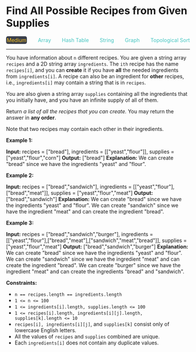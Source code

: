 # Find All Possible Recipes from Given Supplies

<div style="display: flex; justify-content: space-between; align-items: center">
<div style="color: #fac31d;
padding: 2px; background-color: #3a3f4b; border-radius: 5px;">Medium</div>
<div style="color: #46c6c2">Array</div>
<div style="color: #46c6c2">Hash Table</div>
<div style="color: #46c6c2">String</div>
<div style="color: #46c6c2">Graph</div>
<div style="color: #46c6c2">Topological Sort</div>
</div>

---

You have information about `n` different recipes. You are given a string array `recipes` and a 2D string array `ingredients`. The `ith` recipe has the name `recipes[i]`, and you can **create** it if you have **all** the needed ingredients from `ingredients[i]`. A recipe can also be an ingredient for **other** recipes, i.e., `ingredients[i]` may contain a string that is in `recipes`.

You are also given a string array `supplies` containing all the ingredients that you initially have, and you have an infinite supply of all of them.

Return _a list of all the recipes that you can create._ You may return the answer in **any order**.

Note that two recipes may contain each other in their ingredients.

**Example 1:**

**Input:** recipes = \["bread"\], ingredients = \[\["yeast","flour"\]\], supplies = \["yeast","flour","corn"\]
**Output:** \["bread"\]
**Explanation:**
We can create "bread" since we have the ingredients "yeast" and "flour".

**Example 2:**

**Input:** recipes = \["bread","sandwich"\], ingredients = \[\["yeast","flour"\],\["bread","meat"\]\], supplies = \["yeast","flour","meat"\]
**Output:** \["bread","sandwich"\]
**Explanation:**
We can create "bread" since we have the ingredients "yeast" and "flour".
We can create "sandwich" since we have the ingredient "meat" and can create the ingredient "bread".

**Example 3:**

**Input:** recipes = \["bread","sandwich","burger"\], ingredients = \[\["yeast","flour"\],\["bread","meat"\],\["sandwich","meat","bread"\]\], supplies = \["yeast","flour","meat"\]
**Output:** \["bread","sandwich","burger"\]
**Explanation:**
We can create "bread" since we have the ingredients "yeast" and "flour".
We can create "sandwich" since we have the ingredient "meat" and can create the ingredient "bread".
We can create "burger" since we have the ingredient "meat" and can create the ingredients "bread" and "sandwich".

**Constraints:**

*   `n == recipes.length == ingredients.length`
*   `1 <= n <= 100`
*   `1 <= ingredients[i].length, supplies.length <= 100`
*   `1 <= recipes[i].length, ingredients[i][j].length, supplies[k].length <= 10`
*   `recipes[i], ingredients[i][j]`, and `supplies[k]` consist only of lowercase English letters.
*   All the values of `recipes` and `supplies` combined are unique.
*   Each `ingredients[i]` does not contain any duplicate values.